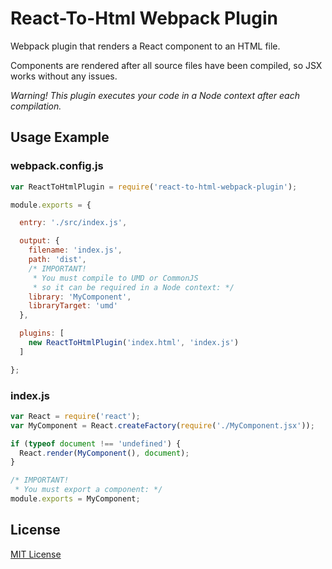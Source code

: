 # React-To-Html Webpack Plugin

Webpack plugin that renders a React component to an HTML file.

Components are rendered after all source files have been compiled, so JSX works without any issues.

*Warning! This plugin executes your code in a Node context after each compilation.*

## Usage Example

### webpack.config.js

```js
var ReactToHtmlPlugin = require('react-to-html-webpack-plugin');

module.exports = {

  entry: './src/index.js',

  output: {
    filename: 'index.js',
    path: 'dist',
    /* IMPORTANT!
     * You must compile to UMD or CommonJS
     * so it can be required in a Node context: */
    library: 'MyComponent',
    libraryTarget: 'umd'
  },

  plugins: [
    new ReactToHtmlPlugin('index.html', 'index.js')
  ]

};
```

### index.js

```js
var React = require('react');
var MyComponent = React.createFactory(require('./MyComponent.jsx'));

if (typeof document !== 'undefined') {
  React.render(MyComponent(), document);
}

/* IMPORTANT!
 * You must export a component: */
module.exports = MyComponent;
```

## License

[MIT License](http://markdalgleish.mit-license.org)
